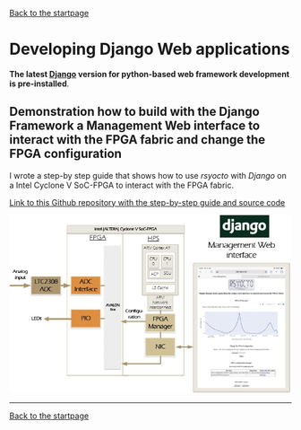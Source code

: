  [Back to the startpage](https://github.com/robseb/rsyocto)

# Developing Django Web applications

**The latest [Django](https://www.djangoproject.com/) version for python-based web framework development is pre-installed**.

## Demonstration how to build with the Django Framework a Management Web interface to interact with the FPGA fabric and change the FPGA configuration
 I wrote a step-by step guide that shows how to use *rsyocto* with *Django* on a Intel Cyclone V SoC-FPGA to interact with the FPGA fabric. 

[Link to this Github repository with the step-by-step guide and source code](https://github.com/robseb/Django2FPGAdemo)

 ![Alt text](pic00.jpg?raw=true "Concept")


___
 [Back to the startpage](https://github.com/robseb/rsyocto)
